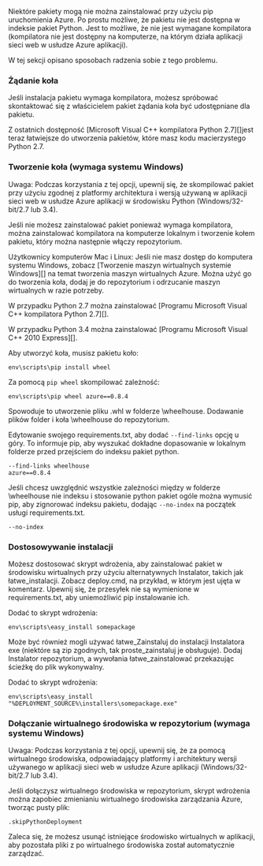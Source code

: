 Niektóre pakiety mogą nie można zainstalować przy użyciu pip uruchomienia Azure.  Po prostu możliwe, że pakietu nie jest dostępna w indeksie pakiet Python.  Jest to możliwe, że nie jest wymagane kompilatora (kompilatora nie jest dostępny na komputerze, na którym działa aplikacji sieci web w usłudze Azure aplikacji).

W tej sekcji opisano sposobach radzenia sobie z tego problemu.

### <a name="request-wheels"></a>Żądanie koła

Jeśli instalacja pakietu wymaga kompilatora, możesz spróbować skontaktować się z właścicielem pakiet żądania koła być udostępniane dla pakietu.

Z ostatnich dostępność [Microsoft Visual C++ kompilatora Python 2.7][]jest teraz łatwiejsze do utworzenia pakietów, które masz kodu macierzystego Python 2.7.

### <a name="build-wheels-requires-windows"></a>Tworzenie koła (wymaga systemu Windows)

Uwaga: Podczas korzystania z tej opcji, upewnij się, że skompilować pakiet przy użyciu zgodnej z platformy architektura i wersją używaną w aplikacji sieci web w usłudze Azure aplikacji w środowisku Python (Windows/32-bit/2.7 lub 3.4).

Jeśli nie możesz zainstalować pakiet ponieważ wymaga kompilatora, można zainstalować kompilatora na komputerze lokalnym i tworzenie kołem pakietu, który można następnie włączy repozytorium.

Użytkownicy komputerów Mac i Linux: Jeśli nie masz dostęp do komputera systemu Windows, zobacz [Tworzenie maszyn wirtualnych systemie Windows][] na temat tworzenia maszyn wirtualnych Azure.  Można użyć go do tworzenia koła, dodaj je do repozytorium i odrzucanie maszyn wirtualnych w razie potrzeby. 

W przypadku Python 2.7 można zainstalować [Programu Microsoft Visual C++ kompilatora Python 2.7][].

W przypadku Python 3.4 można zainstalować [Programu Microsoft Visual C++ 2010 Express][].

Aby utworzyć koła, musisz pakietu koło:

    env\scripts\pip install wheel

Za pomocą `pip wheel` skompilować zależność:

    env\scripts\pip wheel azure==0.8.4

Spowoduje to utworzenie pliku .whl w folderze \wheelhouse.  Dodawanie plików folder i koła \wheelhouse do repozytorium.

Edytowanie swojego requirements.txt, aby dodać `--find-links` opcję u góry. To informuje pip, aby wyszukać dokładne dopasowanie w lokalnym folderze przed przejściem do indeksu pakiet python.

    --find-links wheelhouse
    azure==0.8.4

Jeśli chcesz uwzględnić wszystkie zależności między w folderze \wheelhouse nie indeksu i stosowanie python pakiet ogóle można wymusić pip, aby zignorować indeksu pakietu, dodając `--no-index` na początek usługi requirements.txt.

    --no-index

### <a name="customize-installation"></a>Dostosowywanie instalacji

Możesz dostosować skrypt wdrożenia, aby zainstalować pakiet w środowisku wirtualnych przy użyciu alternatywnych Instalator, takich jak łatwe\_instalacji.  Zobacz deploy.cmd, na przykład, w którym jest ujęta w komentarz.  Upewnij się, że przesyłek nie są wymienione w requirements.txt, aby uniemożliwić pip instalowanie ich.

Dodać to skrypt wdrożenia:

    env\scripts\easy_install somepackage

Może być również mogli używać łatwe\_Zainstaluj do instalacji Instalatora exe (niektóre są zip zgodnych, tak proste\_zainstaluj je obsługuje).  Dodaj Instalator repozytorium, a wywołania łatwe\_zainstalować przekazując ścieżkę do plik wykonywalny.

Dodać to skrypt wdrożenia:

    env\scripts\easy_install "%DEPLOYMENT_SOURCE%\installers\somepackage.exe"

### <a name="include-the-virtual-environment-in-the-repository-requires-windows"></a>Dołączanie wirtualnego środowiska w repozytorium (wymaga systemu Windows)

Uwaga: Podczas korzystania z tej opcji, upewnij się, że za pomocą wirtualnego środowiska, odpowiadający platformy i architektury wersji używanego w aplikacji sieci web w usłudze Azure aplikacji (Windows/32-bit/2.7 lub 3.4).

Jeśli dołączysz wirtualnego środowiska w repozytorium, skrypt wdrożenia można zapobiec zmienianiu wirtualnego środowiska zarządzania Azure, tworząc pusty plik:

    .skipPythonDeployment

Zaleca się, że możesz usunąć istniejące środowisko wirtualnych w aplikacji, aby pozostała pliki z po wirtualnego środowiska został automatycznie zarządzać.


[Tworzenie wirtualnych komputera z systemem Windows]: http://azure.microsoft.com/documentation/articles/virtual-machines-windows-hero-tutorial/
[Microsoft Visual C++ kompilatora dla Python 2.7]: http://aka.ms/vcpython27
[Microsoft Visual C++ 2010 Express]: http://go.microsoft.com/?linkid=9709949
